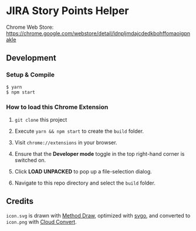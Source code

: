 # JIRA Story Points Helper

Chrome Web Store: https://chrome.google.com/webstore/detail/ldnpljmdajcdedkbohffomaoigpnakle

## Development

### Setup & Compile

```
$ yarn
$ npm start
```

### How to load this Chrome Extension

1.  `git clone` this project

2.  Execute `yarn && npm start` to create the `build` folder.

3.  Visit `chrome://extensions` in your browser.

4.  Ensure that the **Developer mode** toggle in the top right-hand corner is switched on.

5.  Click **LOAD UNPACKED** to pop up a file-selection dialog.

6.  Navigate to this repo directory and select the `build` folder.

## Credits

`icon.svg` is drawn with [Method Draw](http://editor.method.ac/), optimized with [svgo](https://github.com/svg/svgo), and converted to `icon.png` with [Cloud Convert](https://cloudconvert.com/svg-to-png).
